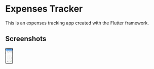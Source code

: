 # Expenses Tracker

This is an expenses tracking app created with the Flutter framework.

## Screenshots

<a href="url"><img src="/assets/print1.png" height="48"></a>
